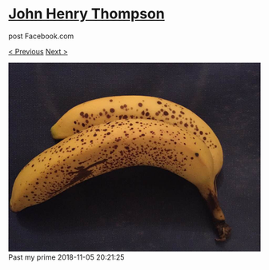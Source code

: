 # [John Henry Thompson](../README.md)
post Facebook.com

[< Previous](2018-11-05-3.md) [Next >](2018-11-03-1.md)

[![](../media/2018-11-05/Timeline-Photos-Past-my-prime.jpg)](../README.md)
Past my prime
2018-11-05 20:21:25
